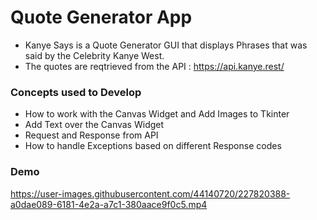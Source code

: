 # Quote Generator App

- Kanye Says is a Quote Generator GUI that displays Phrases that was said by the Celebrity Kanye West.
- The quotes are reqtrieved from the API : https://api.kanye.rest/ 

### Concepts used to Develop
- How to work with the Canvas Widget and Add Images to Tkinter
- Add Text over the Canvas Widget
- Request and Response from API
- How to handle Exceptions based on different Response codes 

### Demo
https://user-images.githubusercontent.com/44140720/227820388-a0dae089-6181-4e2a-a7c1-380aace9f0c5.mp4

